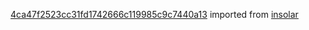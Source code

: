 [4ca47f2523cc31fd1742666c119985c9c7440a13](https://github.com/insolar/insolar/commit/4ca47f2523cc31fd1742666c119985c9c7440a13) imported from [insolar](https://github.com/insolar/insolar)
